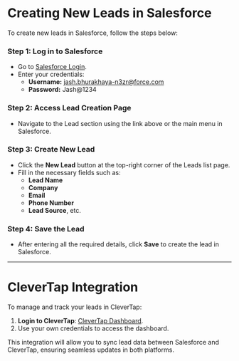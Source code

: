 # Creating New Leads in Salesforce

To create new leads in Salesforce, follow the steps below:

### Step 1: Log in to Salesforce
- Go to [Salesforce Login](https://clevertap2.lightning.force.com/lightning/o/Lead/list?filterName=AllOpenLeads).
- Enter your credentials:
  - **Username:** jash.bhurakhaya-n3zr@force.com
  - **Password:** Jash@1234

### Step 2: Access Lead Creation Page
- Navigate to the Lead section using the link above or the main menu in Salesforce.

### Step 3: Create New Lead
- Click the **New Lead** button at the top-right corner of the Leads list page.
- Fill in the necessary fields such as:
  - **Lead Name**
  - **Company**
  - **Email**
  - **Phone Number**
  - **Lead Source**, etc.

### Step 4: Save the Lead
- After entering all the required details, click **Save** to create the lead in Salesforce.

---

# CleverTap Integration

To manage and track your leads in CleverTap:

1. **Login to CleverTap**: [CleverTap Dashboard](https://us1.dashboard.clevertap.com/4R4-5KZ-8K7Z/find-people.html).
2. Use your own credentials to access the dashboard.

This integration will allow you to sync lead data between Salesforce and CleverTap, ensuring seamless updates in both platforms.
